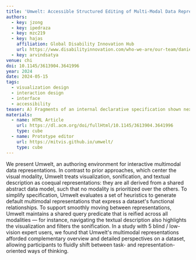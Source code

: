 ```yaml
---
title: 'Umwelt: Accessible Structured Editing of Multi-Modal Data Representations'
authors:
  - key: jzong
  - key: ipedraza
  - key: mzc219
  - key: hajas
    affiliation: Global Disability Innovation Hub
    url: https://www.disabilityinnovation.com/who-we-are/our-team/daniel-hajas
  - key: arvindsatya
venue: chi
doi: 10.1145/3613904.3641996
year: 2024
date: 2024-05-15
tags:
  - visualization design
  - interaction design
  - interface
  - accessibility
teaser: A) Fragments of an internal declarative specification shown next to their corresponding Umwelt editor states. B) The output multimodal representation for that specification.
materials:
  - name: HTML Article
    url: https://dl.acm.org/doi/fullHtml/10.1145/3613904.3641996
    type: cube
  - name: Prototype editor
    url: https://mitvis.github.io/umwelt/
    type: cube
---
```


We present Umwelt, an authoring environment for interactive multimodal data representations. In contrast to prior approaches, which center the visual modality, Umwelt treats visualization, sonification, and textual description as coequal representations: they are all derived from a shared abstract data model, such that no modality is prioritized over the others. To simplify specification, Umwelt evaluates a set of heuristics to generate default multimodal representations that express a dataset's functional relationships. To support smoothly moving between representations, Umwelt maintains a shared query predicate that is reified across all modalities — for instance, navigating the textual description also highlights the visualization and filters the sonification. In a study with 5 blind / low-vision expert users, we found that Umwelt's multimodal representations afforded complementary overview and detailed perspectives on a dataset, allowing participants to fluidly shift between task- and representation-oriented ways of thinking.

